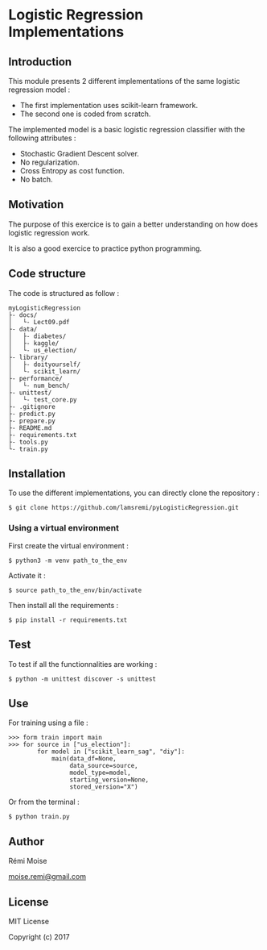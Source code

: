 # Logistic Regression Implementations


## Introduction

This module presents 2 different implementations of the same logistic regression model :
* The first implementation uses scikit-learn framework.
* The second one is coded from scratch.

The implemented model is a basic logistic regression classifier with the following attributes :
* Stochastic Gradient Descent solver.
* No regularization.
* Cross Entropy as cost function.
* No batch.


## Motivation

The purpose of this exercice is to gain a better understanding on how does logistic regression work.

It is also a good exercice to practice python programming.

## Code structure

The code is structured as follow :

```
myLogisticRegression
├- docs/
│   └- Lect09.pdf
├- data/
│   ├- diabetes/
│   ├- kaggle/
│   └- us_election/
├- library/
│   ├- doityourself/
│   └- scikit_learn/
├- performance/
│   └- num_bench/
├- unittest/
│   └- test_core.py
├- .gitignore
├- predict.py
├- prepare.py
├- README.md
├- requirements.txt
├- tools.py
└- train.py
```

## Installation

To use the different implementations, you can directly clone the repository :

```
$ git clone https://github.com/lamsremi/pyLogisticRegression.git
```

### Using a virtual environment

First create the virtual environment :

```
$ python3 -m venv path_to_the_env
```

Activate it :

```
$ source path_to_the_env/bin/activate
```

Then install all the requirements :

```
$ pip install -r requirements.txt
```

## Test

To test if all the functionnalities are working :

```
$ python -m unittest discover -s unittest
```

## Use

For training using a file :

```
>>> form train import main
>>> for source in ["us_election"]:
        for model in ["scikit_learn_sag", "diy"]:
            main(data_df=None,
                 data_source=source,
                 model_type=model,
                 starting_version=None,
                 stored_version="X")
```

Or from the terminal :

```
$ python train.py
```


## Author

Rémi Moise

moise.remi@gmail.com

## License

MIT License

Copyright (c) 2017